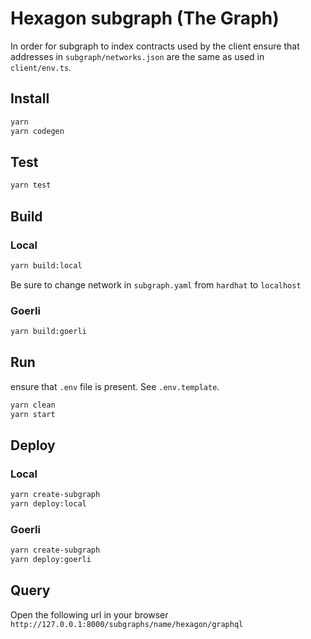 # Hexagon subgraph (The Graph)

In order for subgraph to index contracts used by the client ensure that addresses in `subgraph/networks.json` are the same as used in `client/env.ts`.

## Install
```bash
yarn
yarn codegen
```

## Test
```bash
yarn test
```

## Build

### Local
```bash
yarn build:local
```
Be sure to change network in `subgraph.yaml` from `hardhat` to `localhost`

### Goerli
```bash
yarn build:goerli
```

## Run
ensure that `.env`  file is present. See `.env.template`.

```bash
yarn clean
yarn start
```
## Deploy
### Local
```bash
yarn create-subgraph
yarn deploy:local
```

### Goerli
```bash
yarn create-subgraph
yarn deploy:goerli
```

## Query
Open the following url in your browser `http://127.0.0.1:8000/subgraphs/name/hexagon/graphql`

